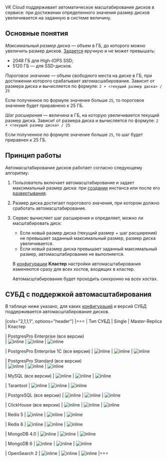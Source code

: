VK Cloud поддерживает автоматическое масштабирование дисков в сервисе: при достижении определенного значения размер дисков увеличивается на заданную в системе величину.

## Основные понятия

_Максимальный размер диска_ — объем в ГБ, до которого можно увеличить размер дисков. [Задается](../../service-management/manage-instance/postgresql#nastroyka_avtomasshtabirovaniya_razmera_diska_s_dannymi) вручную и не может превышать:

- 2048 ГБ для High-IOPS SSD;
- 5120 ГБ — для SSD-дисков.

_Пороговое значение_ — объем свободного места на диске в ГБ, при достижении которого срабатывает автомасшабирование. Зависит от размера диска и вычисляется по формуле: `2 + <текущий размер диска> / 25`

Если полученное по формуле значение больше `25`, то пороговое значение будет приравнено к 25 ГБ.

_Шаг расширения_ — величина в ГБ, на которую увеличивается текущий размер диска. Зависит от размера диска и вычисляется по формуле: `2 + <текущий размер диска> / 25`

Если полученное по формуле значение больше `25`, то шаг будет приравнен к 25 ГБ.

## Принцип работы

Автомасштабирование дисков работает согласно следующему алгоритму:

1. Пользователь включает автомасштабирование и задает максимальный размер диска: при [создании](../../service-management/create) инстанса или после его [развертывания](../../service-management/manage-instance/postgresql#nastroyka_avtomasshtabirovaniya_razmera_diska_s_dannymi).
1. Размер диска достигает порогового значения, при котором должно сработать автомасштабирование.
1. Сервис вычисляет шаг расширения и определяет, можно ли масштабировать диск:

   - Если новый размер диска (текущий размер + шаг расширения) не превышает заданный максимальный размер, размер диска увеличивается.
   - Если новый размер диска превышает заданный максимальный размер, автомасштабирование не выполняется.

   <info>

   В [конфигурации](../work-configs/) **Кластер** настройки автомасштабирования изменяются сразу для всех хостов, входящих в кластер.

   Автомасштабирование будет проходить синхронно на всех хостах.

   </info>

## СУБД с поддержкой автомасштабирования

В таблице ниже указано, для каких [конфигураций](../work-configs/) и версий СУБД поддерживается автомасштабирование дисков.

[cols="2,1,1,1", options="header"]
|===
| Тип СУБД 
| Single 
| Master-Replica 
| Кластер

| PostgresPro Enterprise (все версии)    
| ![](/ru/assets/check.svg "inline") 
| ![](/ru/assets/check.svg "inline") 
| ![](/ru/assets/check.svg "inline")

| PostgresPro Enterprise 1C (все версии) 
| ![](/ru/assets/check.svg "inline") 
| ![](/ru/assets/check.svg "inline") 
| ![](/ru/assets/check.svg "inline") 

| PostgresPro Standard (все версии)      
| ![](/ru/assets/check.svg "inline") 
| ![](/ru/assets/no.svg "inline") 
| ![](/ru/assets/no.svg "inline") 

| MySQL (все версии)
| ![](/ru/assets/check.svg "inline") 
| ![](/ru/assets/check.svg "inline") 
| ![](/ru/assets/check.svg "inline") 

| Tarantool
| ![](/ru/assets/check.svg "inline") 
| ![](/ru/assets/no.svg "inline") 
| ![](/ru/assets/no.svg "inline") 

| PostgreSQL (все версии)
| ![](/ru/assets/check.svg "inline") 
| ![](/ru/assets/check.svg "inline") 
| ![](/ru/assets/check.svg "inline") 

| ClickHouse (все версии)
| ![](/ru/assets/check.svg "inline") 
| ![](/ru/assets/check.svg "inline") 
| ![](/ru/assets/check.svg "inline") 

| Redis 5
| ![](/ru/assets/check.svg "inline") 
| ![](/ru/assets/no.svg "inline") 
| ![](/ru/assets/no.svg "inline") 

| Redis 6
| ![](/ru/assets/no.svg "inline") 
| ![](/ru/assets/no.svg "inline") 
| ![](/ru/assets/no.svg "inline") 

| MongoDB 4.0
| ![](/ru/assets/check.svg "inline") 
| ![](/ru/assets/no.svg "inline") 
| ![](/ru/assets/no.svg "inline") 

| MongoDB 6
| ![](/ru/assets/no.svg "inline") 
| ![](/ru/assets/no.svg "inline") 
| ![](/ru/assets/no.svg "inline") 

| OpenSearch 2
| ![](/ru/assets/no.svg "inline") 
| ![](/ru/assets/no.svg "inline") 
| ![](/ru/assets/no.svg "inline")
|===
